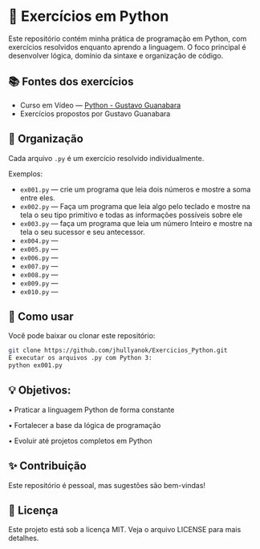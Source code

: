 # 🐍 Exercícios em Python

Este repositório contém minha prática de programação em Python, com exercícios resolvidos enquanto aprendo a linguagem. O foco principal é desenvolver lógica, domínio da sintaxe e organização de código.

## 📚 Fontes dos exercícios

- Curso em Vídeo — [Python - Gustavo Guanabara](https://www.cursoemvideo.com/)
- Exercícios propostos por Gustavo Guanabara

## 📁 Organização

Cada arquivo `.py` é um exercício resolvido individualmente.

Exemplos:
- `ex001.py` — crie um programa que leia dois números e mostre a soma entre eles.
- `ex002.py` — Faça um programa que leia algo pelo teclado e mostre na tela o seu tipo primitivo e todas as informações possíveis sobre ele
- `ex003.py` — faça um programa que leia um número Inteiro e mostre na tela o seu sucessor e seu antecessor.
- `ex004.py` —
- `ex005.py` —
- `ex006.py` —
- `ex007.py` —
- `ex008.py` —
- `ex009.py` —
- `ex010.py` —

## 🚀 Como usar

Você pode baixar ou clonar este repositório:

```bash
git clone https://github.com/jhullyanok/Exercicios_Python.git
E executar os arquivos .py com Python 3:
python ex001.py
```
## 💡 Objetivos:
• Praticar a linguagem Python de forma constante

• Fortalecer a base da lógica de programação

• Evoluir até projetos completos em Python


## ✨ Contribuição
Este repositório é pessoal, mas sugestões são bem-vindas!


## 📄 Licença
Este projeto está sob a licença MIT. Veja o arquivo LICENSE para mais detalhes.
